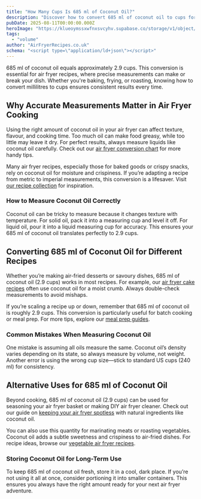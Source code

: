 ```yaml
---
title: "How Many Cups Is 685 ml of Coconut Oil?"
description: "Discover how to convert 685 ml of coconut oil to cups for perfect baking and air frying. Get accurate measurements in seconds!"
pubDate: 2025-08-11T00:00:00.000Z
heroImage: "https://klueoymssxwfnxsvcyhv.supabase.co/storage/v1/object/public/md/how-many-cups-is-685-ml-of-coconut-oil-6e06d8bc.webp"
tags:
  - "volume"
author: "AirFryerRecipes.co.uk"
schema: "<script type=\"application/ld+json\"></script>"
---
```


<p>685 ml of coconut oil equals approximately 2.9 cups. This conversion is essential for air fryer recipes, where precise measurements can make or break your dish. Whether you're baking, frying, or roasting, knowing how to convert millilitres to cups ensures consistent results every time.</p>

<h2>Why Accurate Measurements Matter in Air Fryer Cooking</h2>  
<p>Using the right amount of coconut oil in your air fryer can affect texture, flavour, and cooking time. Too much oil can make food greasy, while too little may leave it dry. For perfect results, always measure liquids like coconut oil carefully. Check out our <a href=https://www.airfryerrecipe.co.uk/air-fryer-conversion-chart>air fryer conversion chart</a> for more handy tips.</p>  

<p>Many air fryer recipes, especially those for baked goods or crispy snacks, rely on coconut oil for moisture and crispiness. If you’re adapting a recipe from metric to imperial measurements, this conversion is a lifesaver. Visit <a href=https://www.airfryerrecipe.co.uk/recipes>our recipe collection</a> for inspiration.</p>  

<h3>How to Measure Coconut Oil Correctly</h3>  
<p>Coconut oil can be tricky to measure because it changes texture with temperature. For solid oil, pack it into a measuring cup and level it off. For liquid oil, pour it into a liquid measuring cup for accuracy. This ensures your 685 ml of coconut oil translates perfectly to 2.9 cups.</p>  

<h2>Converting 685 ml of Coconut Oil for Different Recipes</h2>  
<p>Whether you’re making air-fried desserts or savoury dishes, 685 ml of coconut oil (2.9 cups) works in most recipes. For example, our <a href=https://www.airfryerrecipe.co.uk/recipe-category/cakes>air fryer cake recipes</a> often use coconut oil for a moist crumb. Always double-check measurements to avoid mishaps.</p>  

<p>If you’re scaling a recipe up or down, remember that 685 ml of coconut oil is roughly 2.9 cups. This conversion is particularly useful for batch cooking or meal prep. For more tips, explore our <a href=https://www.airfryerrecipe.co.uk/recipe-category/meal-prep>meal prep guides</a>.</p>  

<h3>Common Mistakes When Measuring Coconut Oil</h3>  
<p>One mistake is assuming all oils measure the same. Coconut oil’s density varies depending on its state, so always measure by volume, not weight. Another error is using the wrong cup size—stick to standard US cups (240 ml) for consistency.</p>  

<h2>Alternative Uses for 685 ml of Coconut Oil</h2>  
<p>Beyond cooking, 685 ml of coconut oil (2.9 cups) can be used for seasoning your air fryer basket or making DIY air fryer cleaner. Check out our guide on <a href=https://www.airfryerrecipe.co.uk/air-fryer-cleaner>keeping your air fryer spotless</a> with natural ingredients like coconut oil.</p>  

<p>You can also use this quantity for marinating meats or roasting vegetables. Coconut oil adds a subtle sweetness and crispiness to air-fried dishes. For recipe ideas, browse our <a href=https://www.airfryerrecipe.co.uk/recipe-category/vegetables>vegetable air fryer recipes</a>.</p>  

<h3>Storing Coconut Oil for Long-Term Use</h3>  
<p>To keep 685 ml of coconut oil fresh, store it in a cool, dark place. If you’re not using it all at once, consider portioning it into smaller containers. This ensures you always have the right amount ready for your next air fryer adventure.</p>